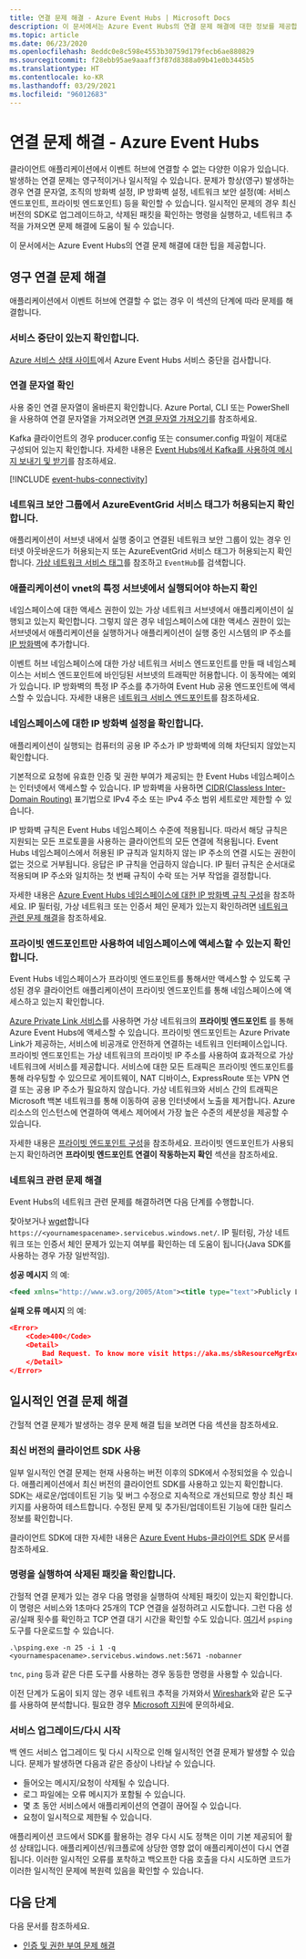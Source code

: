```yaml
---
title: 연결 문제 해결 - Azure Event Hubs | Microsoft Docs
description: 이 문서에서는 Azure Event Hubs의 연결 문제 해결에 대한 정보를 제공합니다.
ms.topic: article
ms.date: 06/23/2020
ms.openlocfilehash: 8eddc0e8c598e4553b30759d179fecb6ae880829
ms.sourcegitcommit: f28ebb95ae9aaaff3f87d8388a09b41e0b3445b5
ms.translationtype: HT
ms.contentlocale: ko-KR
ms.lasthandoff: 03/29/2021
ms.locfileid: "96012683"
---
```

# <a name="troubleshoot-connectivity-issues---azure-event-hubs"></a>연결 문제 해결 - Azure Event Hubs
클라이언트 애플리케이션에서 이벤트 허브에 연결할 수 없는 다양한 이유가 있습니다. 발생하는 연결 문제는 영구적이거나 일시적일 수 있습니다. 문제가 항상(영구) 발생하는 경우 연결 문자열, 조직의 방화벽 설정, IP 방화벽 설정, 네트워크 보안 설정(예: 서비스 엔드포인트, 프라이빗 엔드포인트) 등을 확인할 수 있습니다. 일시적인 문제의 경우 최신 버전의 SDK로 업그레이드하고, 삭제된 패킷을 확인하는 명령을 실행하고, 네트워크 추적을 가져오면 문제 해결에 도움이 될 수 있습니다. 

이 문서에서는 Azure Event Hubs의 연결 문제 해결에 대한 팁을 제공합니다. 

## <a name="troubleshoot-permanent-connectivity-issues"></a>영구 연결 문제 해결
애플리케이션에서 이벤트 허브에 연결할 수 없는 경우 이 섹션의 단계에 따라 문제를 해결합니다. 

### <a name="check-if-there-is-a-service-outage"></a>서비스 중단이 있는지 확인합니다.
[Azure 서비스 상태 사이트](https://azure.microsoft.com/status/)에서 Azure Event Hubs 서비스 중단을 검사합니다.

### <a name="verify-the-connection-string"></a>연결 문자열 확인 
사용 중인 연결 문자열이 올바른지 확인합니다. Azure Portal, CLI 또는 PowerShell을 사용하여 연결 문자열을 가져오려면 [연결 문자열 가져오기](event-hubs-get-connection-string.md)를 참조하세요. 

Kafka 클라이언트의 경우 producer.config 또는 consumer.config 파일이 제대로 구성되어 있는지 확인합니다. 자세한 내용은 [Event Hubs에서 Kafka를 사용하여 메시지 보내기 및 받기](event-hubs-quickstart-kafka-enabled-event-hubs.md#send-and-receive-messages-with-kafka-in-event-hubs)를 참조하세요.

[!INCLUDE [event-hubs-connectivity](../../includes/event-hubs-connectivity.md)]

### <a name="verify-that-azureeventgrid-service-tag-is-allowed-in-your-network-security-groups"></a>네트워크 보안 그룹에서 AzureEventGrid 서비스 태그가 허용되는지 확인합니다.
애플리케이션이 서브넷 내에서 실행 중이고 연결된 네트워크 보안 그룹이 있는 경우 인터넷 아웃바운드가 허용되는지 또는 AzureEventGrid 서비스 태그가 허용되는지 확인합니다. [가상 네트워크 서비스 태그](../virtual-network/service-tags-overview.md)를 참조하고 `EventHub`를 검색합니다.

### <a name="check-if-the-application-needs-to-be-running-in-a-specific-subnet-of-a-vnet"></a>애플리케이션이 vnet의 특정 서브넷에서 실행되어야 하는지 확인
네임스페이스에 대한 액세스 권한이 있는 가상 네트워크 서브넷에서 애플리케이션이 실행되고 있는지 확인합니다. 그렇지 않은 경우 네임스페이스에 대한 액세스 권한이 있는 서브넷에서 애플리케이션을 실행하거나 애플리케이션이 실행 중인 시스템의 IP 주소를 [IP 방화벽](event-hubs-ip-filtering.md)에 추가합니다. 

이벤트 허브 네임스페이스에 대한 가상 네트워크 서비스 엔드포인트를 만들 때 네임스페이스는 서비스 엔드포인트에 바인딩된 서브넷의 트래픽만 허용합니다. 이 동작에는 예외가 있습니다. IP 방화벽의 특정 IP 주소를 추가하여 Event Hub 공용 엔드포인트에 액세스할 수 있습니다. 자세한 내용은 [네트워크 서비스 엔드포인트](event-hubs-service-endpoints.md)를 참조하세요.

### <a name="check-the-ip-firewall-settings-for-your-namespace"></a>네임스페이스에 대한 IP 방화벽 설정을 확인합니다.
애플리케이션이 실행되는 컴퓨터의 공용 IP 주소가 IP 방화벽에 의해 차단되지 않았는지 확인합니다.  

기본적으로 요청에 유효한 인증 및 권한 부여가 제공되는 한 Event Hubs 네임스페이스는 인터넷에서 액세스할 수 있습니다. IP 방화벽을 사용하면 [CIDR(Classless Inter-Domain Routing)](https://en.wikipedia.org/wiki/Classless_Inter-Domain_Routing) 표기법으로 IPv4 주소 또는 IPv4 주소 범위 세트로만 제한할 수 있습니다.

IP 방화벽 규칙은 Event Hubs 네임스페이스 수준에 적용됩니다. 따라서 해당 규칙은 지원되는 모든 프로토콜을 사용하는 클라이언트의 모든 연결에 적용됩니다. Event Hubs 네임스페이스에서 허용된 IP 규칙과 일치하지 않는 IP 주소의 연결 시도는 권한이 없는 것으로 거부됩니다. 응답은 IP 규칙을 언급하지 않습니다. IP 필터 규칙은 순서대로 적용되며 IP 주소와 일치하는 첫 번째 규칙이 수락 또는 거부 작업을 결정합니다.

자세한 내용은 [Azure Event Hubs 네임스페이스에 대한 IP 방화벽 규칙 구성](event-hubs-ip-filtering.md)을 참조하세요. IP 필터링, 가상 네트워크 또는 인증서 체인 문제가 있는지 확인하려면 [네트워크 관련 문제 해결](#troubleshoot-network-related-issues)을 참조하세요.

### <a name="check-if-the-namespace-can-be-accessed-using-only-a-private-endpoint"></a>프라이빗 엔드포인트만 사용하여 네임스페이스에 액세스할 수 있는지 확인합니다.
Event Hubs 네임스페이스가 프라이빗 엔드포인트를 통해서만 액세스할 수 있도록 구성된 경우 클라이언트 애플리케이션이 프라이빗 엔드포인트를 통해 네임스페이스에 액세스하고 있는지 확인합니다. 

[Azure Private Link 서비스](../private-link/private-link-overview.md)를 사용하면 가상 네트워크의 **프라이빗 엔드포인트** 를 통해 Azure Event Hubs에 액세스할 수 있습니다. 프라이빗 엔드포인트는 Azure Private Link가 제공하는, 서비스에 비공개로 안전하게 연결하는 네트워크 인터페이스입니다. 프라이빗 엔드포인트는 가상 네트워크의 프라이빗 IP 주소를 사용하여 효과적으로 가상 네트워크에 서비스를 제공합니다. 서비스에 대한 모든 트래픽은 프라이빗 엔드포인트를 통해 라우팅할 수 있으므로 게이트웨이, NAT 디바이스, ExpressRoute 또는 VPN 연결 또는 공용 IP 주소가 필요하지 않습니다. 가상 네트워크와 서비스 간의 트래픽은 Microsoft 백본 네트워크를 통해 이동하여 공용 인터넷에서 노출을 제거합니다. Azure 리소스의 인스턴스에 연결하여 액세스 제어에서 가장 높은 수준의 세분성을 제공할 수 있습니다.

자세한 내용은 [프라이빗 엔드포인트 구성](private-link-service.md)을 참조하세요. 프라이빗 엔드포인트가 사용되는지 확인하려면 **프라이빗 엔드포인트 연결이 작동하는지 확인** 섹션을 참조하세요. 

### <a name="troubleshoot-network-related-issues"></a>네트워크 관련 문제 해결
Event Hubs의 네트워크 관련 문제를 해결하려면 다음 단계를 수행합니다. 

찾아보거나 [wget](https://www.gnu.org/software/wget/)합니다 `https://<yournamespacename>.servicebus.windows.net/`. IP 필터링, 가상 네트워크 또는 인증서 체인 문제가 있는지 여부를 확인하는 데 도움이 됩니다(Java SDK를 사용하는 경우 가장 일반적임).

**성공 메시지** 의 예:

```xml
<feed xmlns="http://www.w3.org/2005/Atom"><title type="text">Publicly Listed Services</title><subtitle type="text">This is the list of publicly-listed services currently available.</subtitle><id>uuid:27fcd1e2-3a99-44b1-8f1e-3e92b52f0171;id=30</id><updated>2019-12-27T13:11:47Z</updated><generator>Service Bus 1.1</generator></feed>
```

**실패 오류 메시지** 의 예:

```json
<Error>
    <Code>400</Code>
    <Detail>
        Bad Request. To know more visit https://aka.ms/sbResourceMgrExceptions. . TrackingId:b786d4d1-cbaf-47a8-a3d1-be689cda2a98_G22, SystemTracker:NoSystemTracker, Timestamp:2019-12-27T13:12:40
    </Detail>
</Error>
```

## <a name="troubleshoot-transient-connectivity-issues"></a>일시적인 연결 문제 해결
간헐적 연결 문제가 발생하는 경우 문제 해결 팁을 보려면 다음 섹션을 참조하세요. 

### <a name="use-the-latest-version-of-the-client-sdk"></a>최신 버전의 클라이언트 SDK 사용
일부 일시적인 연결 문제는 현재 사용하는 버전 이후의 SDK에서 수정되었을 수 있습니다. 애플리케이션에서 최신 버전의 클라이언트 SDK를 사용하고 있는지 확인합니다. SDK는 새로운/업데이트된 기능 및 버그 수정으로 지속적으로 개선되므로 항상 최신 패키지를 사용하여 테스트합니다. 수정된 문제 및 추가된/업데이트된 기능에 대한 릴리스 정보를 확인합니다. 

클라이언트 SDK에 대한 자세한 내용은 [Azure Event Hubs-클라이언트 SDK](sdks.md) 문서를 참조하세요. 

### <a name="run-the-command-to-check-dropped-packets"></a>명령을 실행하여 삭제된 패킷을 확인합니다.
간헐적 연결 문제가 있는 경우 다음 명령을 실행하여 삭제된 패킷이 있는지 확인합니다. 이 명령은 서비스와 1초마다 25개의 TCP 연결을 설정하려고 시도합니다. 그런 다음 성공/실패 횟수를 확인하고 TCP 연결 대기 시간을 확인할 수도 있습니다. [여기](/sysinternals/downloads/psping)서 `psping` 도구를 다운로드할 수 있습니다.

```shell
.\psping.exe -n 25 -i 1 -q <yournamespacename>.servicebus.windows.net:5671 -nobanner     
```
`tnc`, `ping` 등과 같은 다른 도구를 사용하는 경우 동등한 명령을 사용할 수 있습니다. 

이전 단계가 도움이 되지 않는 경우 네트워크 추적을 가져와서 [Wireshark](https://www.wireshark.org/)와 같은 도구를 사용하여 분석합니다. 필요한 경우 [Microsoft 지원](https://support.microsoft.com/)에 문의하세요. 

### <a name="service-upgradesrestarts"></a>서비스 업그레이드/다시 시작
백 엔드 서비스 업그레이드 및 다시 시작으로 인해 일시적인 연결 문제가 발생할 수 있습니다. 문제가 발생하면 다음과 같은 증상이 나타날 수 있습니다. 

- 들어오는 메시지/요청이 삭제될 수 있습니다.
- 로그 파일에는 오류 메시지가 포함될 수 있습니다.
- 몇 초 동안 서비스에서 애플리케이션의 연결이 끊어질 수 있습니다.
- 요청이 일시적으로 제한될 수 있습니다.

애플리케이션 코드에서 SDK를 활용하는 경우 다시 시도 정책은 이미 기본 제공되어 활성 상태입니다. 애플리케이션/워크플로에 상당한 영향 없이 애플리케이션이 다시 연결됩니다. 이러한 일시적인 오류를 포착하고 백오프한 다음 호출을 다시 시도하면 코드가 이러한 일시적인 문제에 복원력 있음을 확인할 수 있습니다.

## <a name="next-steps"></a>다음 단계
다음 문서를 참조하세요.

* [인증 및 권한 부여 문제 해결](troubleshoot-authentication-authorization.md)
